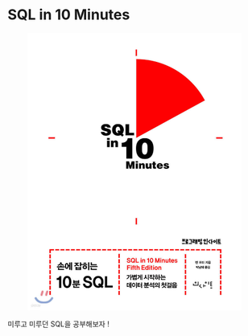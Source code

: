 # SQL in 10 Minutes

<figure><img src="../../.gitbook/assets/image (2) (1) (1) (1) (1) (1) (1) (1).png" alt=""><figcaption></figcaption></figure>

미루고 미루던 SQL을 공부해보자 !
